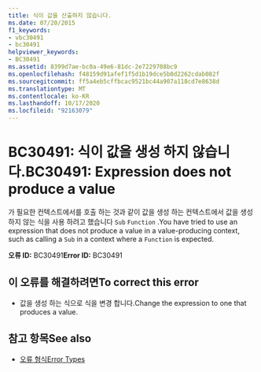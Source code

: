 ```yaml
---
title: 식이 값을 산출하지 않습니다.
ms.date: 07/20/2015
f1_keywords:
- vbc30491
- bc30491
helpviewer_keywords:
- BC30491
ms.assetid: 8399d7ae-bc0a-49e6-81dc-2e7229708bc9
ms.openlocfilehash: f48159d91afef1f5d1b19dce5b0d2262cdab082f
ms.sourcegitcommit: ff5a4eb5cffbcac9521bc44a907a118cd7e8638d
ms.translationtype: MT
ms.contentlocale: ko-KR
ms.lasthandoff: 10/17/2020
ms.locfileid: "92163079"
---
```

# <a name="bc30491-expression-does-not-produce-a-value"></a><span data-ttu-id="29d72-102">BC30491: 식이 값을 생성 하지 않습니다.</span><span class="sxs-lookup"><span data-stu-id="29d72-102">BC30491: Expression does not produce a value</span></span>

<span data-ttu-id="29d72-103">가 필요한 컨텍스트에서를 호출 하는 것과 같이 값을 생성 하는 컨텍스트에서 값을 생성 하지 않는 식을 사용 하려고 했습니다 `Sub` `Function` .</span><span class="sxs-lookup"><span data-stu-id="29d72-103">You have tried to use an expression that does not produce a value in a value-producing context, such as calling a `Sub` in a context where a `Function` is expected.</span></span>

 <span data-ttu-id="29d72-104">**오류 ID:** BC30491</span><span class="sxs-lookup"><span data-stu-id="29d72-104">**Error ID:** BC30491</span></span>

## <a name="to-correct-this-error"></a><span data-ttu-id="29d72-105">이 오류를 해결하려면</span><span class="sxs-lookup"><span data-stu-id="29d72-105">To correct this error</span></span>

- <span data-ttu-id="29d72-106">값을 생성 하는 식으로 식을 변경 합니다.</span><span class="sxs-lookup"><span data-stu-id="29d72-106">Change the expression to one that produces a value.</span></span>

## <a name="see-also"></a><span data-ttu-id="29d72-107">참고 항목</span><span class="sxs-lookup"><span data-stu-id="29d72-107">See also</span></span>

- [<span data-ttu-id="29d72-108">오류 형식</span><span class="sxs-lookup"><span data-stu-id="29d72-108">Error Types</span></span>](../../programming-guide/language-features/error-types.md)
